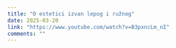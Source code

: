 ```yaml
---
title: "O estetici izvan lepog i ružnog"
date: 2025-03-20
link: "https://www.youtube.com/watch?v=B3pxncLm_nI"
comments: ""
---
```


